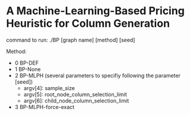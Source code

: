 # A Machine-Learning-Based Pricing Heuristic for Column Generation

command to run: ./BP [graph name] [method] [seed] 

Method:
- 0 BP-DEF
- 1 BP-None
- 2 BP-MLPH (several parameters to specifiy following the parameter [seed])
    - argv[4]: sample_size
    - argv[5]: root_node_column_selection_limit
    - argv[6]: child_node_column_selection_limit
- 3 BP-MLPH-force-exact

